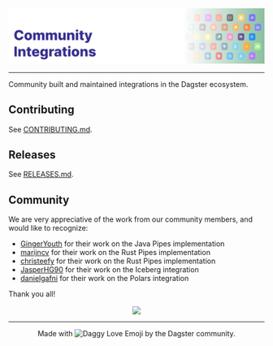 <div align="center">
    <img alt="Cover Image" src=".github/cover.png">
</div>

---

Community built and maintained integrations in the Dagster ecosystem.

## Contributing

See [CONTRIBUTING.md](CONTRIBUTING.md).

## Releases

See [RELEASES.md](RELEASES.md).

## Community

We are very appreciative of the work from our community members, and would like to recognize:

* [GingerYouth](https://github.com/GingerYouth) for their work on the Java Pipes implementation
* [marijncv](https://github.com/marijncv) for their work on the Rust Pipes implementation
* [christeefy](https://github.com/christeefy) for their work on the Rust Pipes implementation
* [JasperHG90](https://github.com/JasperHG90) for their work on the Iceberg integration
* [danielgafni](https://github.com/danielgafni) for their work on the Polars integration

Thank you all!

<div align="center">
  <a align="center" href="https://github.com/dagster-io/community-integrations/graphs/contributors">
    <img align="center" src="https://contrib.rocks/image?repo=dagster-io/community-integrations" />
  </a>
</div>

---

<div align="center">
    Made with <img height="20" alt="Daggy Love Emoji" src=".github/dagster-love.png"> by the Dagster community.
</div>
